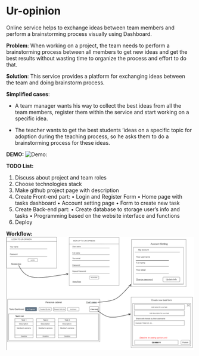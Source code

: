 # Ur-opinion

Online service helps to exchange ideas between team members and perform a brainstorming process visually using Dashboard.

**Problem**: 
When working on a project, the team needs to perform a brainstorming process between all members to get new ideas and get the best results without wasting time to organize the process and effort to do that.

**Solution**:
This service provides a platform for exchanging ideas between the team and doing brainstorm process.

**Simplified cases**: 

- A team manager wants his way to collect the best ideas from all the team members, register them within the service and start working on a specific idea.

- The teacher wants to get the best students ’ideas on a specific topic for adoption during the teaching process, so he asks them to do a brainstorming process for these ideas.

**DEMO:**
![Demo:](https://github.com/itmo-wad/Ur-opinion/blob/master/demo.gif?raw=true)

**TODO List:**
1.	Discuss about project and team roles
2.	Choose technologies stack
3.	Make github project page with description
4.	Create Front-end part:
•	Login and Register Form
•	Home page with tasks dashboard
•	Account setting page
•	Form to create new task
5.	Create Back-end part:
•	Create database to storage user’s info and tasks
•	Programming based on the website interface and functions
6.	Deploy

**Workflow:**
![Workflow](https://github.com/itmo-wad/Ur-opinion/blob/master/workflow.PNG?raw=true)
